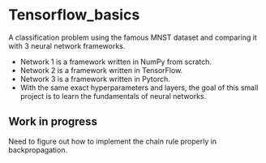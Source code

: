 # Tensorflow_basics

A classification problem using the famous MNST dataset and comparing it with 3 neural network frameworks. 
 - Network 1 is a framework written in NumPy from scratch. 
 - Network 2 is a framework written in TensorFlow.  
 - Network 3 is a framework written in Pytorch.  
 - With the same exact hyperparameters and layers, the goal of this small project is to learn the fundamentals of neural networks. 

## Work in progress 
Need to figure out how to implement the chain rule properly in backpropagation. 
